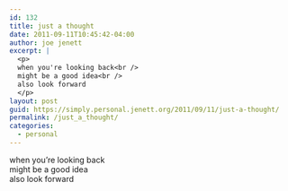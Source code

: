 ```yaml
---
id: 132
title: just a thought
date: 2011-09-11T10:45:42-04:00
author: joe jenett
excerpt: |
  <p>
  when you're looking back<br />
  might be a good idea<br />
  also look forward
  </p>
layout: post
guid: https://simply.personal.jenett.org/2011/09/11/just-a-thought/
permalink: /just_a_thought/
categories:
  - personal
---
```

when you’re looking back  
might be a good idea  
also look forward